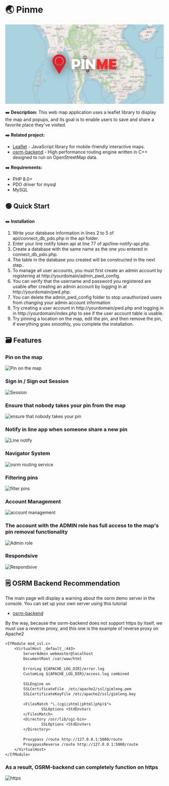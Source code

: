 # :earth_asia: Pinme
![Pinme](assets/img/Cover.jpg)

**:black_nib: Description:**
This web map application uses a leaflet library to display the map and popups, and its goal is to enable users to save and share a favorite place they've visited.

**:black_nib: Related project:**
- [Leaflet](https://github.com/Leaflet/Leaflet) - JavaScript library for mobile-friendly interactive maps.
- [osrm-backend](https://github.com/Project-OSRM/osrm-backend) - High performance routing engine written in C++ designed to run on OpenStreetMap data.

**:black_nib: Requirements:**
- PHP 8.0+
- PDO driver for mysql
- MySQL

## :green_circle: Quick Start
**:black_nib: Installation**
1. Write your database information in lines 2 to 5 of api/connect_db_pdo.php in the api folder.
2. Enter your line notify token api at line 77 of api/line-notify-api.php.
3. Create a database with the same name as the one you entered in connect_db_pdo.php.
4. The table in the database you created will be constructed in the next step..
5. To manage all user accounts, you must first create an admin account by registering at http://yourdomain/admin_pwd_config.
6. You can verify that the username and password you registered are usable after creating an admin account by logging in at http://yourdomain/pwd.php.
7. You can delete the admin_pwd_config folder to stop unauthorized users from changing your admin account information
8. Try creating a user account in http://yourdomain/pwd.php and logging in in http://yourdomain/index.php to see if the user account table is usable.
9. Try pinning a location on the map, edit the pin, and then remove the pin, if everything goes smoothly, you complete the installation.

## :card_file_box: Features
### Pin on the map
![Pin on the map](https://drive.google.com/uc?id=1zrT26AWy_tHVmBbJqX-3XVLQRAnHDJe7)

### Sign in / Sign out Session
![Session](https://drive.google.com/uc?id=1WKVCxaTomMELLSbmRQA21NGjetTqSphP)

### Ensure that nobody takes your pin from the map
![ensure that nobody takes your pin](https://drive.google.com/uc?id=1GeqTYp1ClpeQmvZ23Av-QqCwfHVm59Y_)

### Notify in line app when someone share a new pin
![Line notify](https://drive.google.com/uc?id=1rKItG-sIXdaP73Ju27Pyxof3WTIiuAgr)

### Navigator System
![osrm routing service](https://drive.google.com/uc?id=1_o_x9w4JVSlHKrdyek5leq2gtfKu_kBJ)

### Filtering pins
![filter pins](https://drive.google.com/uc?id=1AlMrhw8xNUFXSO2prbRjuRFzjn4Bm2iI)

### Account Management
![account management](https://drive.google.com/uc?id=17AtIQ_03vAWqSRNGHRSf7OUyGHVPpPW4)

### The account with the ADMIN role has full access to the map's pin removal functionality
![Admin role](https://drive.google.com/uc?id=1Y3zl2oleo116w_3uPQglOVU6t11Raki3)

### Respondsive
![Respondsive](https://drive.google.com/uc?id=1I7xQw22N3Y4Dhoyvv-KGufW0PS7pAxDn)

## :spiral_notepad: OSRM Backend Recommendation
The main page will display a warning about the osrm demo server in the console. You can set up your own server using this tutorial
- [osrm-backend](https://github.com/Project-OSRM/osrm-backend)

By the way, because the osrm-backend does not support https by itself, we must use a reverse proxy, and this one is the example of reverse proxy on Apache2

```
<IfModule mod_ssl.c>
	<VirtualHost _default_:443>
		ServerAdmin webmaster@localhost
		DocumentRoot /var/www/html

		ErrorLog ${APACHE_LOG_DIR}/error.log
		CustomLog ${APACHE_LOG_DIR}/access.log combined

		SSLEngine on
		SSLCertificateFile	/etc/apache2/ssl/gimleng.pem
		SSLCertificateKeyFile /etc/apache2/ssl/gimleng.key

		<FilesMatch "\.(cgi|shtml|phtml|php)$">
				SSLOptions +StdEnvVars
		</FilesMatch>
		<Directory /usr/lib/cgi-bin>
				SSLOptions +StdEnvVars
		</Directory>
             
		Proxypass /route http://127.0.0.1:5000/route
		ProxypassReverse /route http://127.0.0.1:5000/route
	</VirtualHost>
</IfModule>
```

### As a result, OSRM-backend can completely function on https
![https](https://drive.google.com/uc?id=1lh-sFhAmIRgt60_LKfX6Vn2DGnz73umh)
